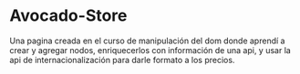 # Avocado-Store
Una pagina creada en el curso de manipulación del dom donde aprendí a crear y agregar nodos, enriquecerlos con información de una api, y usar la api de internacionalización para darle formato a los precios.
